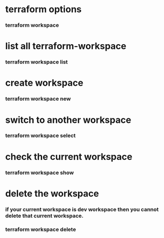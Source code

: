 # terraform options
### terraform workspace

# list all terraform-workspace
### terraform workspace list

# create workspace 
### terraform workspace new <workspacename>

# switch to another workspace
### terraform workspace select <workspacename>

# check the current workspace
### terraform workspace show

# delete the workspace
### if your current workspace is dev workspace then you cannot delete that current workspace.
### terraform workspace delete <workspacename> 




